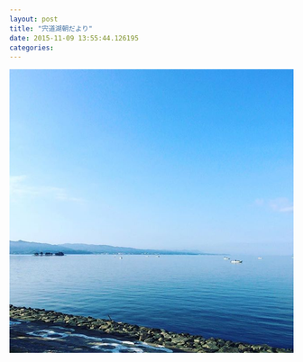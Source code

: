 ```yaml
---
layout: post
title: "宍道湖朝だより"
date: 2015-11-09 13:55:44.126195
categories: 
---
```


![](/assets/images/201511/12105243_468606856654970_438913876_n.jpg)


